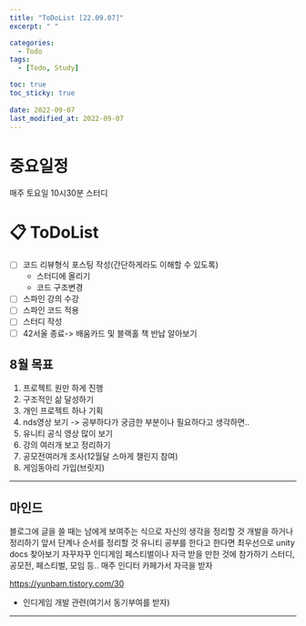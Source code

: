```yaml
---
title: "ToDoList [22.09.07]"
excerpt: " "

categories:
  - Todo
tags:
  - [Todo, Study]

toc: true
toc_sticky: true
 
date: 2022-09-07
last_modified_at: 2022-09-07
---
```


# 중요일정

매주 토요일 10시30분 스터디

# 📋 ToDoList  

- [ ] 코드 리뷰형식 포스팅 작성(간단하게라도 이해할 수 있도록)
  - 스터디에 올리기
  - 코드 구조변경
- [ ] 스파인 강의 수강
- [ ] 스파인 코드 적용
- [ ] 스터디 작성
- [ ] 42서울 종료-> 배움카드 및 블랙홀 책 반납 알아보기

## 8월 목표  
  
1. 프로젝트 원만 하게 진행
2. 구조적인 삶 달성하기
3. 개인 프로젝트 하나 기획
4. nds영상 보기 -> 공부하다가 궁금한 부분이나 필요하다고 생각하면..
5. 유니티 공식 영상 많이 보기
6. 강의 여러개 보고 정리하기
7. 공모전여러개 조사(12월달 스마게 챌린지 참여)
8. 게임동아리 가입(브릿지)

---

## 마인드

블로그에 글을 쓸 때는 남에게 보여주는 식으로 자신의 생각을 정리할 것
개발을 하거나 정리하기 앞서 단계나 순서를 정리할 것
유니티 공부를 한다고 한다면 최우선으로 unity docs 찾아보기
자꾸자꾸 인디게임 페스티벌이나 자극 받을 만한 것에 참가하기
스터디, 공모전, 페스티벌, 모임 등..
매주 인디터 카페가서 자극을 받자

https://yunbam.tistory.com/30
- 인디게임 개발 관련(여기서 동기부여를 받자)

---
